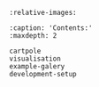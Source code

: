 
```{include} ../../README.md
:relative-images:
```


```{toctree}
:caption: 'Contents:'
:maxdepth: 2

cartpole
visualisation
example-galery
development-setup
```

